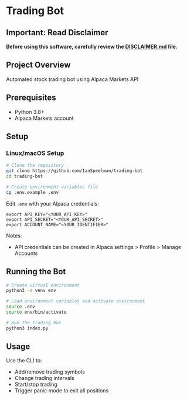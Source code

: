 # Trading Bot

## Important: Read Disclaimer
**Before using this software, carefully review the [DISCLAIMER.md](DISCLAIMER.md) file.**

## Project Overview
Automated stock trading bot using Alpaca Markets API

## Prerequisites
- Python 3.8+
- Alpaca Markets account

## Setup

### Linux/macOS Setup
```bash
# Clone the repository
git clone https://github.com/IanSpeelman/trading-bot
cd trading-bot

# Create environment variables file
cp .env.example .env
```

Edit `.env` with your Alpaca credentials:
```
export API_KEY="<YOUR_API_KEY>"
export API_SECRET="<YOUR_API_SECRET>"
export ACCOUNT_NAME="<YOUR_IDENTIFIER>"
```

Notes:
- API credentials can be created in Alpaca settings > Profile > Manage Accounts

## Running the Bot
```bash
# Create virtual environment
python3 -m venv env

# Load environment variables and activate environment
source .env
source env/bin/activate

# Run the trading bot
python3 index.py
```


## Usage
Use the CLI to:
- Add/remove trading symbols
- Change trading intervals
- Start/stop trading
- Trigger panic mode to exit all positions
